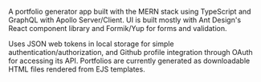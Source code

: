 A portfolio generator app built with the MERN stack using TypeScript and GraphQL with Apollo Server/Client.  UI is built mostly with Ant Design's React component library and Formik/Yup for forms and validation.

Uses JSON web tokens in local storage for simple authentication/authorization, and Github profile integration through OAuth for accessing its API.  Portfolios are currently generated as downloadable HTML files rendered from EJS templates.
